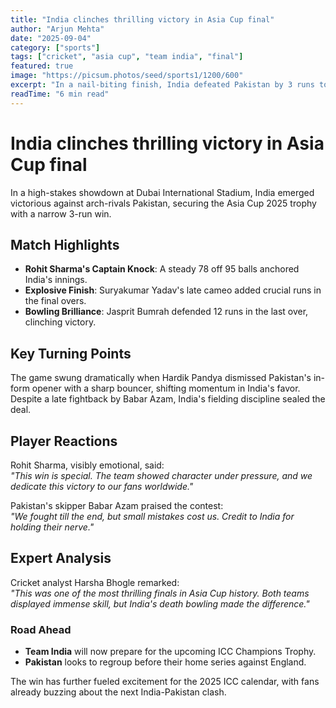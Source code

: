 ```yaml
---
title: "India clinches thrilling victory in Asia Cup final"
author: "Arjun Mehta"
date: "2025-09-04"
category: ["sports"]
tags: ["cricket", "asia cup", "team india", "final"]
featured: true
image: "https://picsum.photos/seed/sports1/1200/600"
excerpt: "In a nail-biting finish, India defeated Pakistan by 3 runs to secure the Asia Cup 2025 title."
readTime: "6 min read"
---
```


# India clinches thrilling victory in Asia Cup final

In a high-stakes showdown at Dubai International Stadium, India emerged victorious against arch-rivals Pakistan, securing the Asia Cup 2025 trophy with a narrow 3-run win.

## Match Highlights

- **Rohit Sharma's Captain Knock**: A steady 78 off 95 balls anchored India's innings.  
- **Explosive Finish**: Suryakumar Yadav's late cameo added crucial runs in the final overs.  
- **Bowling Brilliance**: Jasprit Bumrah defended 12 runs in the last over, clinching victory.  

## Key Turning Points

The game swung dramatically when Hardik Pandya dismissed Pakistan's in-form opener with a sharp bouncer, shifting momentum in India's favor. Despite a late fightback by Babar Azam, India's fielding discipline sealed the deal.

## Player Reactions

Rohit Sharma, visibly emotional, said:  
*"This win is special. The team showed character under pressure, and we dedicate this victory to our fans worldwide."*

Pakistan's skipper Babar Azam praised the contest:  
*"We fought till the end, but small mistakes cost us. Credit to India for holding their nerve."*

## Expert Analysis

Cricket analyst Harsha Bhogle remarked:  
*"This was one of the most thrilling finals in Asia Cup history. Both teams displayed immense skill, but India's death bowling made the difference."*

### Road Ahead

- **Team India** will now prepare for the upcoming ICC Champions Trophy.  
- **Pakistan** looks to regroup before their home series against England.  

The win has further fueled excitement for the 2025 ICC calendar, with fans already buzzing about the next India-Pakistan clash.
